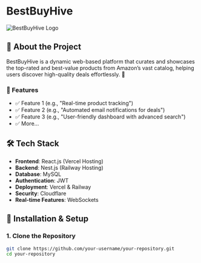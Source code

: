 # BestBuyHive

![BestBuyHive Logo](https://your-image-url.com/logo.png)  

## 🚀 About the Project

BestBuyHive is a dynamic web-based platform that curates and showcases the top-rated and best-value products from Amazon’s vast catalog, helping users discover high-quality deals effortlessly. 🚀

### 🌟 Features
- ✅ Feature 1 (e.g., "Real-time product tracking")
- ✅ Feature 2 (e.g., "Automated email notifications for deals")
- ✅ Feature 3 (e.g., "User-friendly dashboard with advanced search")
- ✅ More...

## 🛠️ Tech Stack

- **Frontend**: React.js (Vercel Hosting)  
- **Backend**: Nest.js (Railway Hosting)  
- **Database**: MySQL  
- **Authentication**: JWT  
- **Deployment**: Vercel & Railway  
- **Security**: Cloudflare  
- **Real-time Features**: WebSockets  

## 🔧 Installation & Setup

### **1. Clone the Repository**
```sh
git clone https://github.com/your-username/your-repository.git
cd your-repository